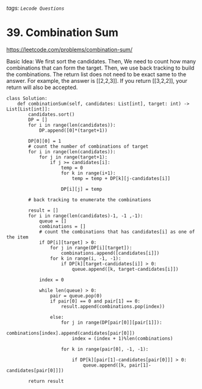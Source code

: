 ###### tags: `Lecode Questions`

# 39. Combination Sum

https://leetcode.com/problems/combination-sum/

Basic Idea: We first sort the candidates.  Then, We need to count how many combinations that can form the target. Then, we use back tracking to build the combinations.  The return list does not need to be exact same to the answer.  For example, the answer is [[2,2,3]].  If you return [[3,2,2]], your return will also be accepted.


```python=
class Solution:
    def combinationSum(self, candidates: List[int], target: int) -> List[List[int]]:
        candidates.sort()
        DP = []
        for i in range(len(candidates)):
            DP.append([0]*(target+1))

        DP[0][0] = 1
        # count the number of combinations of target
        for i in range(len(candidates)):
            for j in range(target+1):
                if j >= candidates[i]:
                    temp = 0
                    for k in range(i+1):
                        temp = temp + DP[k][j-candidates[i]]                  

                    DP[i][j] = temp 
             
        # back tracking to enumerate the combinations
        
        result = []
        for i in range(len(candidates)-1, -1 ,-1):
            queue = []
            combinations = []
            # count the combinations that has candidates[i] as one of the item
            if DP[i][target] > 0:
                for j in range(DP[i][target]):
                    combinations.append([candidates[i]])
                for k in range(i, -1, -1):
                    if DP[k][target-candidates[i]] > 0:
                        queue.append([k, target-candidates[i]])
            
            index = 0 
            
            while len(queue) > 0:
                pair = queue.pop(0)
                if pair[0] == 0 and pair[1] == 0:
                    result.append(combinations.pop(index))
                    
                else:
                    for j in range(DP[pair[0]][pair[1]]):
                        combinations[index].append(candidates[pair[0]])
                        index = (index + 1)%len(combinations)

                    for k in range(pair[0], -1, -1):
                        
                        if DP[k][pair[1]-candidates[pair[0]]] > 0:
                            queue.append([k, pair[1]-candidates[pair[0]]])
                        
        return result
```